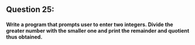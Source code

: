 ## Question 25:
#### **Write a program that prompts user to enter two integers. Divide the greater number with the smaller one and print the remainder and quotient thus obtained.**


